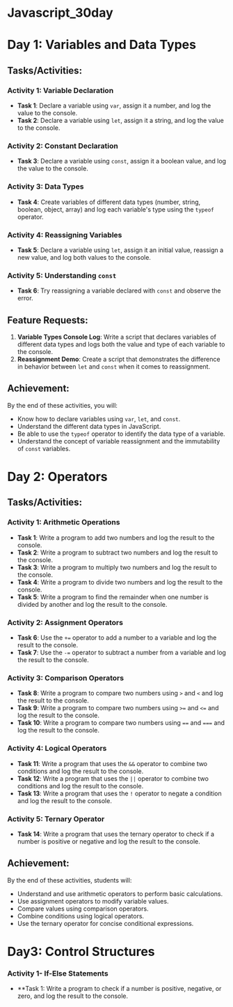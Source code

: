 # Javascript_30day

# Day 1: Variables and Data Types

## Tasks/Activities:

### Activity 1: Variable Declaration
- **Task 1**: Declare a variable using `var`, assign it a number, and log the value to the console.
- **Task 2**: Declare a variable using `let`, assign it a string, and log the value to the console.

### Activity 2: Constant Declaration
- **Task 3**: Declare a variable using `const`, assign it a boolean value, and log the value to the console.

### Activity 3: Data Types
- **Task 4**: Create variables of different data types (number, string, boolean, object, array) and log each variable's type using the `typeof` operator.

### Activity 4: Reassigning Variables
- **Task 5**: Declare a variable using `let`, assign it an initial value, reassign a new value, and log both values to the console.

### Activity 5: Understanding `const`
- **Task 6**: Try reassigning a variable declared with `const` and observe the error.

## Feature Requests:

1. **Variable Types Console Log**: Write a script that declares variables of different data types and logs both the value and type of each variable to the console.
2. **Reassignment Demo**: Create a script that demonstrates the difference in behavior between `let` and `const` when it comes to reassignment.

## Achievement:

By the end of these activities, you will:
- Know how to declare variables using `var`, `let`, and `const`.
- Understand the different data types in JavaScript.
- Be able to use the `typeof` operator to identify the data type of a variable.
- Understand the concept of variable reassignment and the immutability of `const` variables.

# Day 2: Operators

## Tasks/Activities:

### Activity 1: Arithmetic Operations
- **Task 1**: Write a program to add two numbers and log the result to the console.
- **Task 2**: Write a program to subtract two numbers and log the result to the console.
- **Task 3**: Write a program to multiply two numbers and log the result to the console.
- **Task 4**: Write a program to divide two numbers and log the result to the console.
- **Task 5**: Write a program to find the remainder when one number is divided by another and log the result to the console.

### Activity 2: Assignment Operators
- **Task 6**: Use the `+=` operator to add a number to a variable and log the result to the console.
- **Task 7**: Use the `-=` operator to subtract a number from a variable and log the result to the console.

### Activity 3: Comparison Operators
- **Task 8**: Write a program to compare two numbers using `>` and `<` and log the result to the console.
- **Task 9**: Write a program to compare two numbers using `>=` and `<=` and log the result to the console.
- **Task 10**: Write a program to compare two numbers using `==` and `===` and log the result to the console.

### Activity 4: Logical Operators
- **Task 11**: Write a program that uses the `&&` operator to combine two conditions and log the result to the console.
- **Task 12**: Write a program that uses the `||` operator to combine two conditions and log the result to the console.
- **Task 13**: Write a program that uses the `!` operator to negate a condition and log the result to the console.

### Activity 5: Ternary Operator
- **Task 14**: Write a program that uses the ternary operator to check if a number is positive or negative and log the result to the console.

## Achievement:

By the end of these activities, students will:
- Understand and use arithmetic operators to perform basic calculations.
- Use assignment operators to modify variable values.
- Compare values using comparison operators.
- Combine conditions using logical operators.
- Use the ternary operator for concise conditional expressions.

# Day3: Control Structures

### Activity 1- If-Else Statements
- **Task 1: Write a program to check if a number is positive, negative, or zero, and log the result to the console.

